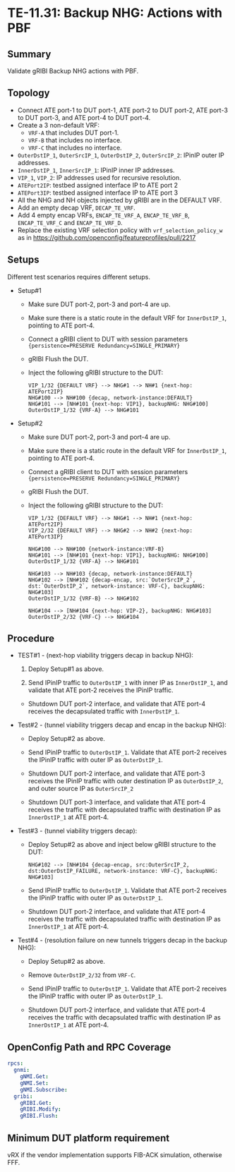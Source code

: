 # TE-11.31: Backup NHG: Actions with PBF

## Summary

Validate gRIBI Backup NHG actions with PBF.

## Topology

*   Connect ATE port-1 to DUT port-1, ATE port-2 to DUT port-2, ATE port-3 to
    DUT port-3, and ATE port-4 to DUT port-4.
*   Create a 3 non-default VRF:
    *   `VRF-A` that includes DUT port-1.
    *   `VRF-B` that includes no interface.
    *   `VRF-C` that includes no interface.
*   `OuterDstIP_1`, `OuterSrcIP_1`, `OuterDstIP_2`, `OuterSrcIP_2`: IPinIP outer
    IP addresses.
*   `InnerDstIP_1`, `InnerSrcIP_1`: IPinIP inner IP addresses.
*   `VIP_1`, `VIP_2`: IP addresses used for recursive resolution.
*   `ATEPort2IP`: testbed assigned interface IP to ATE port 2
*   `ATEPort3IP`: testbed assigned interface IP to ATE port 3
*   All the NHG and NH objects injected by gRIBI are in the DEFAULT VRF.
*   Add an empty decap VRF, `DECAP_TE_VRF`.
*   Add 4 empty encap VRFs, `ENCAP_TE_VRF_A`, `ENCAP_TE_VRF_B`, `ENCAP_TE_VRF_C`
    and `ENCAP_TE_VRF_D`.
*   Replace the existing VRF selection policy with `vrf_selection_policy_w` as
    in <https://github.com/openconfig/featureprofiles/pull/2217>

## Setups

Different test scenarios requires different setups.

*   Setup#1

    *   Make sure DUT port-2, port-3 and port-4 are up.
    *   Make sure there is a static route in the default VRF for `InnerDstIP_1`,
        pointing to ATE port-4.
    *   Connect a gRIBI client to DUT with session parameters
        `{persistence=PRESERVE Redundancy=SINGLE_PRIMARY}`
    *   gRIBI Flush the DUT.
    *   Inject the following gRIBI structure to the DUT:

        ```text
        VIP_1/32 {DEFAULT VRF} --> NHG#1 --> NH#1 {next-hop: ATEPort2IP}
        NHG#100 --> NH#100 {decap, network-instance:DEFAULT}
        NHG#101 --> [NH#101 {next-hop: VIP1}, backupNHG: NHG#100]
        OuterDstIP_1/32 {VRF-A} --> NHG#101
        ```

*   Setup#2

    *   Make sure DUT port-2, port-3 and port-4 are up.
    *   Make sure there is a static route in the default VRF for `InnerDstIP_1`,
        pointing to ATE port-4.
    *   Connect a gRIBI client to DUT with session parameters
        `{persistence=PRESERVE Redundancy=SINGLE_PRIMARY}`
    *   gRIBI Flush the DUT.
    *   Inject the following gRIBI structure to the DUT:

        ```text
        VIP_1/32 {DEFAULT VRF} --> NHG#1 --> NH#1 {next-hop: ATEPort2IP}
        VIP_2/32 {DEFAULT VRF} --> NHG#2 --> NH#2 {next-hop: ATEPort3IP}

        NHG#100 --> NH#100 {network-instance:VRF-B}
        NHG#101 --> [NH#101 {next-hop: VIP1}, backupNHG: NHG#100]
        OuterDstIP_1/32 {VRF-A} --> NHG#101

        NHG#103 --> NH#103 {decap, network-instance:DEFAULT}
        NHG#102 --> [NH#102 {decap-encap, src:`OuterSrcIP_2`, dst:`OuterDstIP_2`, network-instance: VRF-C}, backupNHG: NHG#103]
        OuterDstIP_1/32 {VRF-B} --> NHG#102

        NHG#104 --> [NH#104 {next-hop: VIP-2}, backupNHG: NHG#103]
        OuterDstIP_2/32 {VRF-C} --> NHG#104
        ```

## Procedure

*   TEST#1 - (next-hop viability triggers decap in backup NHG):

    1.  Deploy Setup#1 as above.

    2.  Send IPinIP traffic to `OuterDstIP_1` with inner IP as `InnerDstIP_1`,
        and validate that ATE port-2 receives the IPinIP traffic.

    *   Shutdown DUT port-2 interface, and validate that ATE port-4 receives the
        decapsulated traffic with `InnerDstIP_1`.

*   Test#2 - (tunnel viability triggers decap and encap in the backup NHG):

    *   Deploy Setup#2 as above.

    *   Send IPinIP traffic to `OuterDstIP_1`. Validate that ATE port-2 receives
        the IPinIP traffic with outer IP as `OuterDstIP_1`.

    *   Shutdown DUT port-2 interface, and validate that ATE port-3 receives the
        IPinIP traffic with outer destination IP as `OuterDstIP_2`, and outer
        source IP as `OuterSrcIP_2`

    *   Shutdown DUT port-3 interface, and validate that ATE port-4 receives the
        traffic with decapsulated traffic with destination IP as `InnerDstIP_1`
        at ATE port-4.

*   Test#3 - (tunnel viability triggers decap):

    *   Deploy Setup#2 as above and inject below gRIBI structure to the DUT:
        
        ```text
        NHG#102 --> [NH#104 {decap-encap, src:OuterSrcIP_2, dst:OuterDstIP_FAILURE, network-instance: VRF-C}, backupNHG: NHG#103]
        ```

    *   Send IPinIP traffic to `OuterDstIP_1`. Validate that ATE port-2 receives
        the IPinIP traffic with outer IP as `OuterDstIP_1`.

    *   Shutdown DUT port-2 interface, and validate that ATE port-4 receives the
        traffic with decapsulated traffic with destination IP as `InnerDstIP_1`
        at ATE port-4.

*   Test#4 - (resolution failure on new tunnels triggers decap in the backup NHG):

    *   Deploy Setup#2 as above.

    *   Remove `OuterDstIP_2/32` from `VRF-C`.

    *   Send IPinIP traffic to `OuterDstIP_1`. Validate that ATE port-2 receives
        the IPinIP traffic with outer IP as `OuterDstIP_1`.

    *   Shutdown DUT port-2 interface, and validate that ATE port-4 receives the
        traffic with decapsulated traffic with destination IP as `InnerDstIP_1`
        at ATE port-4.

## OpenConfig Path and RPC Coverage
```yaml
rpcs:
  gnmi:
    gNMI.Get:
    gNMI.Set:
    gNMI.Subscribe:
  gribi:
    gRIBI.Get:
    gRIBI.Modify:
    gRIBI.Flush:
```

## Minimum DUT platform requirement

vRX if the vendor implementation supports FIB-ACK simulation, otherwise FFF.

